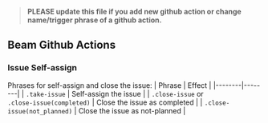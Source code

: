 <!--
    Licensed to the Apache Software Foundation (ASF) under one
    or more contributor license agreements.  See the NOTICE file
    distributed with this work for additional information
    regarding copyright ownership.  The ASF licenses this file
    to you under the Apache License, Version 2.0 (the
    "License"); you may not use this file except in compliance
    with the License.  You may obtain a copy of the License at

      http://www.apache.org/licenses/LICENSE-2.0

    Unless required by applicable law or agreed to in writing,
    software distributed under the License is distributed on an
    "AS IS" BASIS, WITHOUT WARRANTIES OR CONDITIONS OF ANY
    KIND, either express or implied.  See the License for the
    specific language governing permissions and limitations
    under the License.
-->

> **PLEASE update this file if you add new github action or change name/trigger phrase of a github action.**

## Beam Github Actions

### Issue Self-assign

Phrases for self-assign and close the issue:
| Phrase | Effect |
|--------|--------|
| `.take-issue` | Self-assign the issue |
| `.close-issue` or<br />`.close-issue(completed)` | Close the issue as completed |
| `.close-issue(not_planned)` | Close the issue as not-planned |

